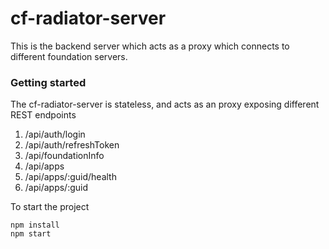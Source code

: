 # cf-radiator-server
This is the backend server which acts as a proxy which connects to different foundation servers. 

### Getting started

The cf-radiator-server is stateless, and acts as an proxy exposing different REST endpoints 
1. /api/auth/login
2. /api/auth/refreshToken
3. /api/foundationInfo
4. /api/apps
5. /api/apps/:guid/health
6. /api/apps/:guid


To start the project
```
npm install
npm start
```

